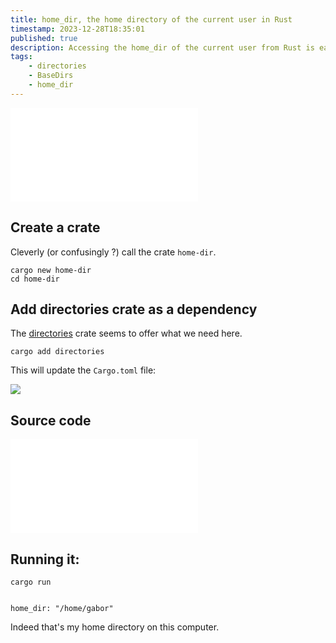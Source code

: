 ```yaml
---
title: home_dir, the home directory of the current user in Rust
timestamp: 2023-12-28T18:35:01
published: true
description: Accessing the home_dir of the current user from Rust is easy, we just need a crate.
tags:
    - directories
    - BaseDirs
    - home_dir
---
```


![](examples/hello.rs)

## Create a crate

Cleverly (or confusingly ?) call the crate `home-dir`.

```
cargo new home-dir
cd home-dir
```

## Add directories crate as a dependency


The [directories](https://crates.io/crates/directories) crate seems to offer what we need here.


```
cargo add directories
```

This will update the `Cargo.toml` file:

![](examples/home-dir/Cargo.toml)


## Source code

![](examples/home-dir/src/main.rs)


## Running it:

```
cargo run


home_dir: "/home/gabor"
```

Indeed that's my home directory on this computer.

